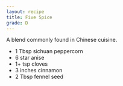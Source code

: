 ```yaml
---
layout: recipe
title: Five Spice
grade: D
---
```

A blend commonly found in Chinese cuisine. 

<!-- stub -->
- 1 Tbsp sichuan peppercorn
- 6 star anise
- 1+ tsp cloves
- 3 inches cinnamon
- 2 Tbsp fennel seed
<!-- endstub -->